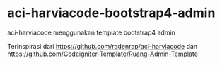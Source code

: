 # aci-harviacode-bootstrap4-admin
aci-harviacode menggunakan template bootstrap4 admin

Terinspirasi dari https://github.com/radenrap/aci-harviacode dan https://github.com/Codeigniter-Template/Ruang-Admin-Template
